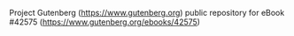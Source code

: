 Project Gutenberg (https://www.gutenberg.org) public repository for eBook #42575 (https://www.gutenberg.org/ebooks/42575)
